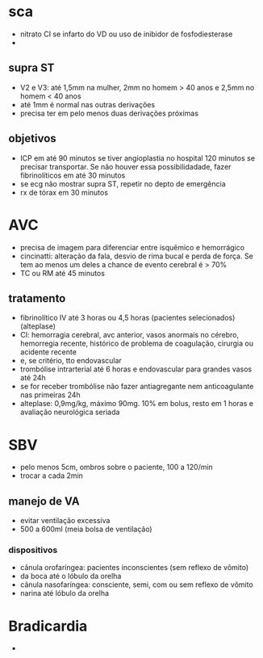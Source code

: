 # sca
- nitrato CI se infarto do VD ou uso de inibidor de fosfodiesterase
- 
## supra ST
- V2 e V3: até 1,5mm na mulher, 2mm no homem > 40 anos e 2,5mm no homem < 40 anos 
- até 1mm é normal nas outras derivações
- precisa ter em pelo menos duas derivações próximas
## objetivos
- ICP em até 90 minutos se tiver angioplastia no hospital 120 minutos se precisar transportar. Se não houver essa possibilidadade, fazer fibrinolíticos em até 30 minutos
- se ecg não mostrar supra ST, repetir no depto de emergência
- rx de tórax em 30 minutos

# AVC
- precisa de imagem para diferenciar entre isquêmico e hemorrágico
- cincinatti: alteração da fala, desvio de rima bucal e perda de força. Se tem ao menos um deles a chance de evento cerebral é > 70%
- TC ou RM até 45 minutos 
## tratamento
- fibrinolítico IV até 3 horas ou 4,5 horas (pacientes selecionados) (alteplase)
 - CI: hemorragia cerebral, avc anterior, vasos anormais no cérebro, hemorregia recente, histórico de problema de coagulação, cirurgia ou acidente recente
- e, se critério, tto endovascular
- trombólise intrarterial até 6 horas e endovascular para grandes vasos até 24h
- se for receber trombólise não fazer antiagregante nem anticoagulante nas primeiras 24h
- alteplase: 0,9mg/kg, máximo 90mg. 10% em bolus, resto em 1 horas e avaliação neurológica seriada

# SBV

- pelo menos 5cm, ombros sobre o paciente, 100 a 120/min
- trocar a cada 2min 
## manejo de VA
- evitar ventilação excessiva
- 500 a 600ml (meia bolsa de ventilação)
### dispositivos
- cânula orofaríngea: pacientes inconscientes (sem reflexo de vômito)
 - da boca até o lóbulo da orelha
- cânula nasofaríngea: consciente, semi, com ou sem reflexo de vômito
 - narina até lóbulo da orelha

# Bradicardia
- 
